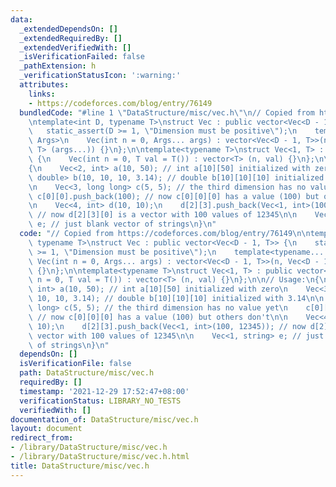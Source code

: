 ```yaml
---
data:
  _extendedDependsOn: []
  _extendedRequiredBy: []
  _extendedVerifiedWith: []
  _isVerificationFailed: false
  _pathExtension: h
  _verificationStatusIcon: ':warning:'
  attributes:
    links:
    - https://codeforces.com/blog/entry/76149
  bundledCode: "#line 1 \"DataStructure/misc/vec.h\"\n// Copied from https://codeforces.com/blog/entry/76149\n\
    \ntemplate<int D, typename T>\nstruct Vec : public vector<Vec<D - 1, T>> {\n \
    \   static_assert(D >= 1, \"Dimension must be positive\");\n    template<typename...\
    \ Args>\n    Vec(int n = 0, Args... args) : vector<Vec<D - 1, T>>(n, Vec<D - 1,\
    \ T> (args...)) {}\n};\n\ntemplate<typename T>\nstruct Vec<1, T> : public vector<T>\
    \ {\n    Vec(int n = 0, T val = T()) : vector<T> (n, val) {}\n};\n\n// Usage:\n\
    {\n    Vec<2, int> a(10, 50); // int a[10][50] initialized with zero\n    Vec<3,\
    \ double> b(10, 10, 10, 3.14); // double b[10][10][10] initialized with 3.14\n\
    \n    Vec<3, long long> c(5, 5); // the third dimension has no value yet\n   \
    \ c[0][0].push_back(100); // now c[0][0][0] has a value (100) but others don't\n\
    \n    Vec<4, int> d(10, 10);\n    d[2][3].push_back(Vec<1, int>(100, 12345));\
    \ // now d[2][3][0] is a vector with 100 values of 12345\n\n    Vec<1, string>\
    \ e; // just blank vector of strings\n}\n"
  code: "// Copied from https://codeforces.com/blog/entry/76149\n\ntemplate<int D,\
    \ typename T>\nstruct Vec : public vector<Vec<D - 1, T>> {\n    static_assert(D\
    \ >= 1, \"Dimension must be positive\");\n    template<typename... Args>\n   \
    \ Vec(int n = 0, Args... args) : vector<Vec<D - 1, T>>(n, Vec<D - 1, T> (args...))\
    \ {}\n};\n\ntemplate<typename T>\nstruct Vec<1, T> : public vector<T> {\n    Vec(int\
    \ n = 0, T val = T()) : vector<T> (n, val) {}\n};\n\n// Usage:\n{\n    Vec<2,\
    \ int> a(10, 50); // int a[10][50] initialized with zero\n    Vec<3, double> b(10,\
    \ 10, 10, 3.14); // double b[10][10][10] initialized with 3.14\n\n    Vec<3, long\
    \ long> c(5, 5); // the third dimension has no value yet\n    c[0][0].push_back(100);\
    \ // now c[0][0][0] has a value (100) but others don't\n\n    Vec<4, int> d(10,\
    \ 10);\n    d[2][3].push_back(Vec<1, int>(100, 12345)); // now d[2][3][0] is a\
    \ vector with 100 values of 12345\n\n    Vec<1, string> e; // just blank vector\
    \ of strings\n}\n"
  dependsOn: []
  isVerificationFile: false
  path: DataStructure/misc/vec.h
  requiredBy: []
  timestamp: '2021-12-29 17:52:47+08:00'
  verificationStatus: LIBRARY_NO_TESTS
  verifiedWith: []
documentation_of: DataStructure/misc/vec.h
layout: document
redirect_from:
- /library/DataStructure/misc/vec.h
- /library/DataStructure/misc/vec.h.html
title: DataStructure/misc/vec.h
---
```

